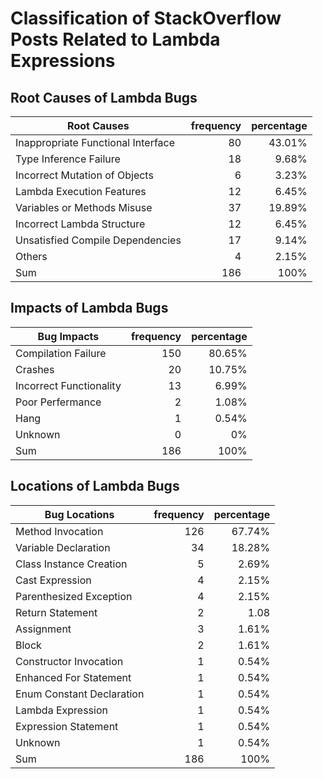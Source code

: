 Classification of StackOverflow Posts Related to Lambda Expressions
=======
Root Causes of Lambda Bugs
----------
| Root Causes | frequency | percentage |
|---|---:|---:|
| Inappropriate Functional Interface |80 | 43.01% |
| Type Inference Failure | 18 | 9.68% |
| Incorrect Mutation of Objects | 6 | 3.23% |
| Lambda Execution Features | 12 | 6.45% |
| Variables or Methods Misuse | 37 | 19.89% |
| Incorrect Lambda Structure | 12 | 6.45% |
| Unsatisfied Compile Dependencies | 17 | 9.14% |
| Others | 4 | 2.15% |
| Sum | 186 | 100% |

Impacts of Lambda Bugs
-----------
| Bug Impacts | frequency | percentage |
|---|---:|---:|
|Compilation Failure| 150 | 80.65% |
|Crashes|20|10.75%|
|Incorrect Functionality|13|6.99%|
|Poor Perfermance|2|1.08%
|Hang|1|0.54%|
|Unknown|0|0%|
|Sum|186|100%|

Locations of Lambda Bugs
-----------
|Bug Locations|frequency|percentage|
|---|---:|---:|
|Method Invocation|126|67.74%|
|Variable Declaration|34|18.28%|
|Class Instance Creation|5|2.69%|
|Cast Expression|4|2.15%|
|Parenthesized Exception|4|2.15%|
|Return Statement|2|1.08|
|Assignment|3|1.61%|
|Block|2|1.61%|
|Constructor Invocation|1|0.54%|
|Enhanced For Statement|1|0.54%|
|Enum Constant Declaration|1|0.54%|
|Lambda Expression|1|0.54%|
|Expression Statement|1|0.54%|
|Unknown|1|0.54%|
|Sum|186|100%|